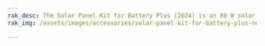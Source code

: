 ```yaml
---
rak_desc: The Solar Panel Kit for Battery Plus (2024) is an 80 W solar panel that is specially selected to meet the needs of the Battery Plus system making it the perfect accessory for your green solutions or ones in remote areas.
rak_img: /assets/images/accessories/solar-panel-kit-for-battery-plus-new/datasheet/solar-panel-kit-for-battery-plus-new.png

---
```


<rk-redirect to="/Product-Categories/Accessories/Solar-Panel-Kit-for-Battery-Plus-New/Overview/" />